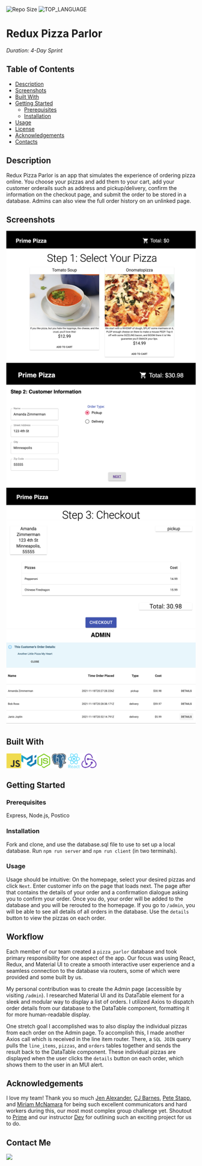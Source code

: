  ![Repo Size](https://img.shields.io/github/languages/code-size/jenny-alexander/redux-pizza-parlor.svg?style=for-the-badge) ![TOP_LANGUAGE](https://img.shields.io/github/languages/top/jenny-alexander/redux-pizza-parlor.svg?style=for-the-badge) 
    
# Redux Pizza Parlor

*Duration: 4-Day Sprint*

## Table of Contents

- [Description](#description)
- [Screenshots](#screenshots)
- [Built With](#built-with)
- [Getting Started](#getting-started)
  - [Prerequisites](#prerequisites)
  - [Installation](#installation)
- [Usage](#usage)
- [License](#license)
- [Acknowledgements](#acknowledgements)
- [Contacts](#contacts)

## Description

Redux Pizza Parlor is an app that simulates the experience of ordering pizza online. You choose your pizzas and add them to your cart, add your customer orderails such as address and pickup/delivery, confirm the information on the checkout page, and submit the order to be stored in a database. Admins can also view the full order history on an unlinked page. 

## Screenshots

![Step 1](public/images/Step1.png)
![Step 2](public/images/Step2.png)
![Step 3](public/images/Step3.png)
![Admin Page](public/images/Admin.png)

## Built With

<a href="https://developer.mozilla.org/en-US/docs/Web/JavaScript"><img src="https://raw.githubusercontent.com/devicons/devicon/master/icons/javascript/javascript-original.svg" height="40px" width="40px" /></a><a href="https://material-ui.com/"><img src="https://raw.githubusercontent.com/devicons/devicon/master/icons/materialui/materialui-original.svg" height="40px" width="40px" /></a><a href="https://nodejs.org/en/"><img src="https://raw.githubusercontent.com/devicons/devicon/master/icons/nodejs/nodejs-original.svg" height="40px" width="40px" /></a><a href="https://www.postgresql.org/"><img src="https://raw.githubusercontent.com/devicons/devicon/master/icons/postgresql/postgresql-original.svg" height="40px" width="40px" /></a><a href="https://reactjs.org/"><img src="https://raw.githubusercontent.com/devicons/devicon/master/icons/react/react-original-wordmark.svg" height="40px" width="40px" /></a><a href="https://redux.js.org/"><img src="https://raw.githubusercontent.com/devicons/devicon/master/icons/redux/redux-original.svg" height="40px" width="40px" /></a>

## Getting Started

### Prerequisites

Express, Node.js, Postico

### Installation

Fork and clone, and use the database.sql file to use to set up a local database. Run `npm run server` and `npm run client` (in two terminals).

### Usage

Usage should be intuitive: On the homepage, select your desired pizzas and click `Next`. Enter customer info on the page that loads next. The page after that contains the details of your order and a confirmation dialogue asking you to confirm your order. Once you do, your order will be added to the database and you will be rerouted to the homepage. If you go to `/admin`, you will be able to see all details of all orders in the database. Use the `details` button to view the pizzas on each order.

## Workflow

Each member of our team created a `pizza_parlor` database and took primary responsibility for one aspect of the app. Our focus was using React, Redux, and Material UI to create a smooth interactive user experience and a seamless connection to the database via routers, some of which were provided and some built by us. 

My personal contribution was to create the Admin page (accessible by visiting `/admin`). I researched  Material UI and its DataTable element for a sleek and modular way to display a list of orders. I utilized Axios to dispatch order details from our database to the DataTable component, formatting it for more human-readable display. 

One stretch goal I accomplished was to also display the individual pizzas from each order on the Admin page. To accomplish this, I made another Axios call which is received in the line item router. There, a `SQL JOIN` query pulls the `line_items`, `pizzas`, and `orders` tables together and sends the result back to the DataTable component. These individual pizzas are displayed when the user clicks the `details` button on each order, which shows them to the user in an MUI alert. 

## Acknowledgements

I love my team! Thank you so much [Jen Alexander](https://github.com/jenny-alexander), [CJ Barnes](https://github.com/cee-jay-bee), [Pete Stapp](https://github.com/petestapp), and [Miriam McNamara](https://github.com/MiriamMcNamara) for being such excellent communicators and hard workers during this, our most most complex group challenge yet. Shoutout to [Prime](https://github.com/PrimeAcademy/ "Prime") and our instructor [Dev](https://github.com/devjanaprime/ "Dev") for outlining such an exciting project for us to do.

## Contact Me

<a href="https://www.linkedin.com/in/amanda-zimmerman-206496123/"><img src="https://img.shields.io/badge/LinkedIn-0077B5?style=for-the-badge&logo=linkedin&logoColor=white" /></a>  